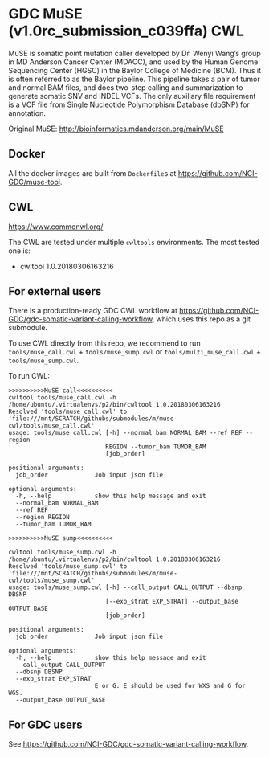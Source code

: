 # GDC MuSE (v1.0rc_submission_c039ffa) CWL

MuSE is somatic point mutation caller developed by Dr. Wenyi Wang’s group in MD Anderson Cancer Center (MDACC), and used by the Human Genome Sequencing Center (HGSC) in the Baylor College of Medicine (BCM). Thus it is often referred to as the Baylor pipeline. This pipeline takes a pair of tumor and normal BAM files, and does two-step calling and summarization to generate somatic SNV and INDEL VCFs. The only auxiliary file requirement is a VCF file from Single Nucleotide Polymorphism Database (dbSNP) for annotation.

Original MuSE: http://bioinformatics.mdanderson.org/main/MuSE

## Docker

All the docker images are built from `Dockerfile`s at https://github.com/NCI-GDC/muse-tool.

## CWL

https://www.commonwl.org/

The CWL are tested under multiple `cwltools` environments. The most tested one is:
* cwltool 1.0.20180306163216


## For external users

There is a production-ready GDC CWL workflow at https://github.com/NCI-GDC/gdc-somatic-variant-calling-workflow, which uses this repo as a git submodule.

To use CWL directly from this repo, we recommend to run `tools/muse_call.cwl` + `tools/muse_sump.cwl` or `tools/multi_muse_call.cwl` + `tools/muse_sump.cwl`.

To run CWL:

```
>>>>>>>>>>MuSE call<<<<<<<<<<
cwltool tools/muse_call.cwl -h
/home/ubuntu/.virtualenvs/p2/bin/cwltool 1.0.20180306163216
Resolved 'tools/muse_call.cwl' to 'file:///mnt/SCRATCH/githubs/submodules/m/muse-cwl/tools/muse_call.cwl'
usage: tools/muse_call.cwl [-h] --normal_bam NORMAL_BAM --ref REF --region
                           REGION --tumor_bam TUMOR_BAM
                           [job_order]

positional arguments:
  job_order             Job input json file

optional arguments:
  -h, --help            show this help message and exit
  --normal_bam NORMAL_BAM
  --ref REF
  --region REGION
  --tumor_bam TUMOR_BAM

>>>>>>>>>>MuSE sump<<<<<<<<<<

cwltool tools/muse_sump.cwl -h
/home/ubuntu/.virtualenvs/p2/bin/cwltool 1.0.20180306163216
Resolved 'tools/muse_sump.cwl' to 'file:///mnt/SCRATCH/githubs/submodules/m/muse-cwl/tools/muse_sump.cwl'
usage: tools/muse_sump.cwl [-h] --call_output CALL_OUTPUT --dbsnp DBSNP
                           [--exp_strat EXP_STRAT] --output_base OUTPUT_BASE
                           [job_order]

positional arguments:
  job_order             Job input json file

optional arguments:
  -h, --help            show this help message and exit
  --call_output CALL_OUTPUT
  --dbsnp DBSNP
  --exp_strat EXP_STRAT
                        E or G. E should be used for WXS and G for WGS.
  --output_base OUTPUT_BASE
```

## For GDC users

See https://github.com/NCI-GDC/gdc-somatic-variant-calling-workflow.
